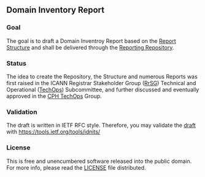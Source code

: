 ## Domain Inventory Report

### Goal
The goal is to draft a Domain Inventroy Report based on the [Report Structure] and shall be delivered through the [Reporting Repository].

### Status
The idea to create the Repository, the Structure and numerous Reports was first raised in the ICANN Registrar Stakeholder Group ([RrSG]) Technical and Operational ([TechOps]) Subcommittee, and further discussed and eventually approved in the [CPH TechOps] Group.

### Validation
The draft is written in IETF RFC style. Therefore, you may validate the [draft] with https://tools.ietf.org/tools/idnits/

### License
This is free and unencumbered software released into the public domain. For more info, please read the [LICENSE] file distributed.

[RrSG]: http://icannregistrars.org
[TechOps]: http://icannregistrars.org/techops-sub-committee/
[CPH TechOps]: https://bestpractice.domains
[LICENSE]: /LICENSE
[Reporting Repository]: https://github.com/seitsu/registry-reporting-repository
[Report Structure]: https://github.com/seitsu/registry-report-structure
[draft]: /draft-sattler-domain-inventory-report.txt
